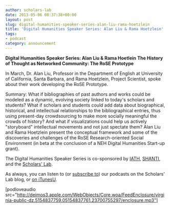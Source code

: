 ```yaml
---
author: scholars-lab
date: 2013-05-06 08:37:38+00:00
layout: post
slug: digital-humanities-speaker-series-alan-liu-rama-hoetzlein
title: 'Digital Humanities Speaker Series: Alan Liu & Rama Hoetzlein'
tags:
- podcast
category: announcement
---
```


**Digital Humanities Speaker Series: Alan Liu & Rama Hoetlein**
**The History of Thought as Networked Community: The RoSE Prototype**

In March, Dr. Alan Liu, Professor in the Department of English at University of California, Santa Barbara,
and Rama Hoetzlein, Project Scientist, spoke about their work developing the RoSE Prototype.


Summary:
What if bibliographies of past authors and works could be modeled as a dynamic, evolving society linked to today's scholars and students?  What if scholars and students could add data about biographical, historical, and intellectual relationships to the bibliographical entries, thus using present-day crowdsourcing to make more socially meaningful the crowds of history?  And what if visualizations could help us actively "storyboard" intellectual movements and not just spectate them?  Alan Liu and Rama Hoetzlein present the conceptual framework and some of the discoveries and challenges of the RoSE Research-oriented Social Environment (in beta at the conclusion of a NEH Digital Humanities Start-up grant).

The Digital Humanities Speaker Series is co-sponsored by [IATH](http://www.iath.virginia.edu/), [SHANTI](http://shanti.virginia.edu/), and the [Scholars' Lab](https://scholarslab.org/).


As always, you can listen to (or [subscribe to](https://scholarslab.org/category/podcasts/)) our podcasts on the Scholars' Lab blog, or [on iTunesU](http://itunes.apple.com/us/itunes-u/scholars-lab-speaker-series/id401906619).

[podloveaudio src="http://deimos3.apple.com/WebObjects/Core.woa/FeedEnclosure/virginia-public-dz.5154837759.05154837761.23700755297/enclosure.mp3"]

